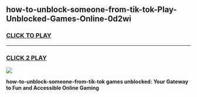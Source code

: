 
## how-to-unblock-someone-from-tik-tok-Play-Unblocked-Games-Online-0d2wi
<h3>
<a href="https://premium76.site?title=how-to-unblock-someone-from-tik-tok&ref=25A">CLICK TO PLAY</a></h3>
<hr>

<h3>
<a href="https://premium76.site?title=how-to-unblock-someone-from-tik-tok&ref=25A">CLICK 2 PLAY</a>
  
</h3>

<a href="https://premium76.site?title=how-to-unblock-someone-from-tik-tok&ref=25A"><img src="https://clearcache.store/games.png"></a>


**how-to-unblock-someone-from-tik-tok games unblocked: Your Gateway to Fun and Accessible Online Gaming**

